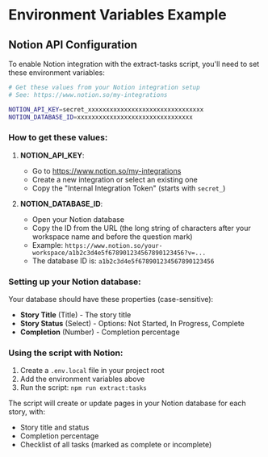 # Environment Variables Example

## Notion API Configuration

To enable Notion integration with the extract-tasks script, you'll need to set these environment variables:

```bash
# Get these values from your Notion integration setup
# See: https://www.notion.so/my-integrations

NOTION_API_KEY=secret_xxxxxxxxxxxxxxxxxxxxxxxxxxxxxxxx
NOTION_DATABASE_ID=xxxxxxxxxxxxxxxxxxxxxxxxxxxxxxxx
```

### How to get these values:

1. **NOTION_API_KEY**:
   - Go to https://www.notion.so/my-integrations
   - Create a new integration or select an existing one
   - Copy the "Internal Integration Token" (starts with `secret_`)

2. **NOTION_DATABASE_ID**:
   - Open your Notion database
   - Copy the ID from the URL (the long string of characters after your workspace name and before the question mark)
   - Example: `https://www.notion.so/your-workspace/a1b2c3d4e5f678901234567890123456?v=...`
   - The database ID is: `a1b2c3d4e5f678901234567890123456`

### Setting up your Notion database:

Your database should have these properties (case-sensitive):

- **Story Title** (Title) - The story title
- **Story Status** (Select) - Options: Not Started, In Progress, Complete
- **Completion** (Number) - Completion percentage

### Using the script with Notion:

1. Create a `.env.local` file in your project root
2. Add the environment variables above
3. Run the script: `npm run extract:tasks`

The script will create or update pages in your Notion database for each story, with:
- Story title and status
- Completion percentage
- Checklist of all tasks (marked as complete or incomplete)
